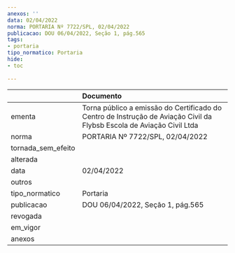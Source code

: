 ```yaml
---
anexos: ''
data: 02/04/2022
norma: PORTARIA Nº 7722/SPL, 02/04/2022
publicacao: DOU 06/04/2022, Seção 1, pág.565
tags:
- portaria
tipo_normatico: Portaria
hide: 
- toc 
 
---
```


|                    | Documento                                                                                                             |
|:-------------------|:----------------------------------------------------------------------------------------------------------------------|
| ementa             | Torna público a emissão do Certificado do Centro de Instrução de Aviação Civil da Flybsb Escola de Aviação Civil Ltda |
| norma              | PORTARIA Nº 7722/SPL, 02/04/2022                                                                                      |
| tornada_sem_efeito |                                                                                                                       |
| alterada           |                                                                                                                       |
| data               | 02/04/2022                                                                                                            |
| outros             |                                                                                                                       |
| tipo_normatico     | Portaria                                                                                                              |
| publicacao         | DOU 06/04/2022, Seção 1, pág.565                                                                                      |
| revogada           |                                                                                                                       |
| em_vigor           |                                                                                                                       |
| anexos             |                                                                                                                       |